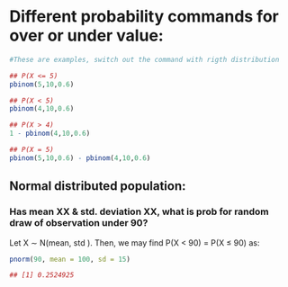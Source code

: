 
# Different probability commands for over or under value:

```R
#These are examples, switch out the command with rigth distribution

## P(X <= 5)
pbinom(5,10,0.6)

## P(X < 5)
pbinom(4,10,0.6)

## P(X > 4)
1 - pbinom(4,10,0.6)

## P(X = 5)
pbinom(5,10,0.6) - pbinom(4,10,0.6)

```

## Normal distributed population:

### Has mean XX & std. deviation XX, what is prob for random draw of observation under 90?

Let X ∼ N(mean, std ). Then, we may find P(X < 90) = P(X ≤ 90) as:

```R
pnorm(90, mean = 100, sd = 15)

## [1] 0.2524925
```


